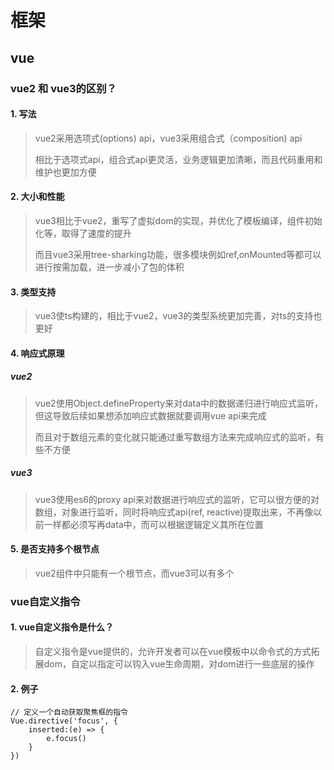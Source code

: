 # 框架

## vue

### vue2 和 vue3的区别？

#### 1. 写法

> vue2采用选项式(options) api，vue3采用组合式（composition) api
>
> 相比于选项式api，组合式api更灵活，业务逻辑更加清晰，而且代码重用和维护也更加方便

#### 2. 大小和性能

> vue3相比于vue2，重写了虚拟dom的实现，并优化了模板编译，组件初始化等，取得了速度的提升
>
> 而且vue3采用tree-sharking功能，很多模块例如ref,onMounted等都可以进行按需加载，进一步减小了包的体积

#### 3. 类型支持

> vue3使ts构建的，相比于vue2，vue3的类型系统更加完善，对ts的支持也更好

#### 4. 响应式原理

##### vue2

> vue2使用Object.defineProperty来对data中的数据递归进行响应式监听，但这导致后续如果想添加响应式数据就要调用vue api来完成
>
> 而且对于数组元素的变化就只能通过重写数组方法来完成响应式的监听，有些不方便

##### vue3

> vue3使用es6的proxy api来对数据进行响应式的监听，它可以很方便的对数组，对象进行监听，同时将响应式api(ref, reactive)提取出来，不再像以前一样都必须写再data中，而可以根据逻辑定义其所在位置

#### 5. 是否支持多个根节点

> vue2组件中只能有一个根节点，而vue3可以有多个

### vue自定义指令

#### 1. vue自定义指令是什么？

> 自定义指令是vue提供的，允许开发者可以在vue模板中以命令式的方式拓展dom，自定以指定可以钩入vue生命周期，对dom进行一些底层的操作

#### 2. 例子


```vue
// 定义一个自动获取聚焦框的指令
Vue.directive('focus', {
    inserted:(e) => {
        e.focus()
    }
})
```



